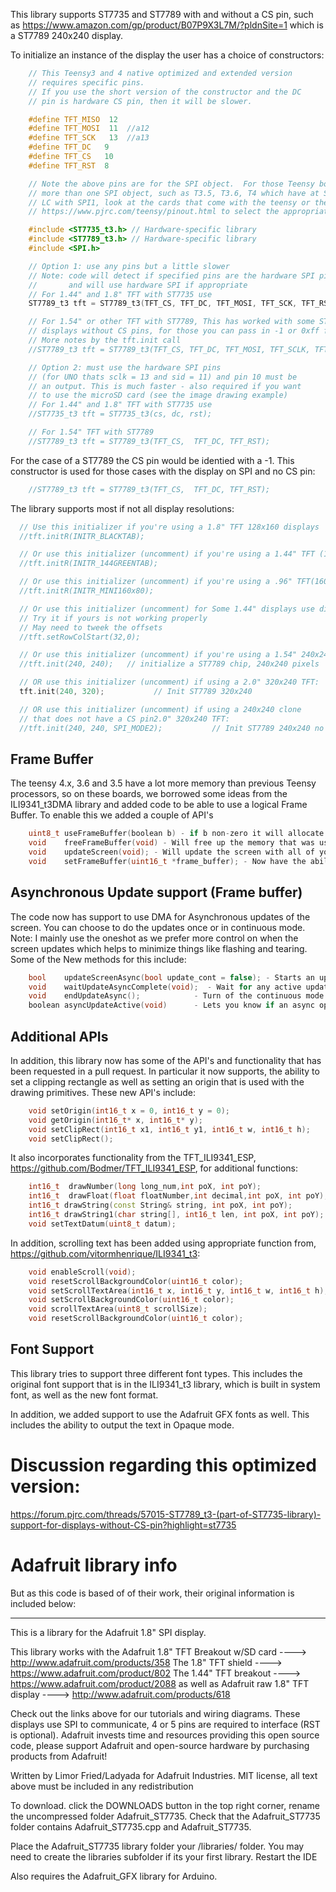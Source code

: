 This library supports ST7735 and ST7789 with and without a CS pin, such as https://www.amazon.com/gp/product/B07P9X3L7M/?pldnSite=1 which is a ST7789 240x240 display.

To initialize an instance of the display the user has a choice of constructors:
```c++
	// This Teensy3 and 4 native optimized and extended version
	// requires specific pins. 
	// If you use the short version of the constructor and the DC
	// pin is hardware CS pin, then it will be slower.

	#define TFT_MISO  12
	#define TFT_MOSI  11  //a12
	#define TFT_SCK   13  //a13
	#define TFT_DC   9 
	#define TFT_CS   10  
	#define TFT_RST  8

	// Note the above pins are for the SPI object.  For those Teensy boards which have
	// more than one SPI object, such as T3.5, T3.6, T4 which have at SPI1 and SPI2
	// LC with SPI1, look at the cards that come with the teensy or the web page
	// https://www.pjrc.com/teensy/pinout.html to select the appropriate IO pins.

	#include <ST7735_t3.h> // Hardware-specific library
	#include <ST7789_t3.h> // Hardware-specific library
	#include <SPI.h>

	// Option 1: use any pins but a little slower
	// Note: code will detect if specified pins are the hardware SPI pins
	//       and will use hardware SPI if appropriate
	// For 1.44" and 1.8" TFT with ST7735 use
	ST7789_t3 tft = ST7789_t3(TFT_CS, TFT_DC, TFT_MOSI, TFT_SCK, TFT_RST);

	// For 1.54" or other TFT with ST7789, This has worked with some ST7789
	// displays without CS pins, for those you can pass in -1 or 0xff for CS
	// More notes by the tft.init call
	//ST7789_t3 tft = ST7789_t3(TFT_CS, TFT_DC, TFT_MOSI, TFT_SCLK, TFT_RST);

	// Option 2: must use the hardware SPI pins
	// (for UNO thats sclk = 13 and sid = 11) and pin 10 must be
	// an output. This is much faster - also required if you want
	// to use the microSD card (see the image drawing example)
	// For 1.44" and 1.8" TFT with ST7735 use
	//ST7735_t3 tft = ST7735_t3(cs, dc, rst);

	// For 1.54" TFT with ST7789
	//ST7789_t3 tft = ST7789_t3(TFT_CS,  TFT_DC, TFT_RST);
```

For the case of a ST7789 the CS pin would be identied with a -1.  This constructor is used for those cases with the display on SPI and no CS pin:

```c++
	//ST7789_t3 tft = ST7789_t3(TFT_CS,  TFT_DC, TFT_RST);
```

The library supports most if not all display resolutions:

```c++ 
  // Use this initializer if you're using a 1.8" TFT 128x160 displays
  //tft.initR(INITR_BLACKTAB);

  // Or use this initializer (uncomment) if you're using a 1.44" TFT (128x128)
  //tft.initR(INITR_144GREENTAB);

  // Or use this initializer (uncomment) if you're using a .96" TFT(160x80)
  //tft.initR(INITR_MINI160x80);

  // Or use this initializer (uncomment) for Some 1.44" displays use different memory offsets
  // Try it if yours is not working properly
  // May need to tweek the offsets
  //tft.setRowColStart(32,0);

  // Or use this initializer (uncomment) if you're using a 1.54" 240x240 TFT
  //tft.init(240, 240);   // initialize a ST7789 chip, 240x240 pixels

  // OR use this initializer (uncomment) if using a 2.0" 320x240 TFT:
  tft.init(240, 320);           // Init ST7789 320x240

  // OR use this initializer (uncomment) if using a 240x240 clone 
  // that does not have a CS pin2.0" 320x240 TFT:
  //tft.init(240, 240, SPI_MODE2);           // Init ST7789 240x240 no CS
```


Frame Buffer
------------

The teensy 4.x, 3.6 and 3.5 have a lot more memory than previous Teensy processors, so on these boards, we borrowed some ideas from the ILI9341_t3DMA library and added code to be able to use a logical Frame Buffer.  To enable this we added a couple of API's 

```c++
    uint8_t useFrameBuffer(boolean b) - if b non-zero it will allocate memory and start using
    void	freeFrameBuffer(void) - Will free up the memory that was used.
    void	updateScreen(void); - Will update the screen with all of your updates...
	void	setFrameBuffer(uint16_t *frame_buffer); - Now have the ability allocate the frame buffer and pass it in, to avoid use of malloc
```

Asynchronous Update support (Frame buffer)
------------------------

The code now has support to use DMA for Asynchronous updates of the screen.  You can choose to do the updates once or in continuous mode.  Note: I mainly use the oneshot as we prefer more control on when the screen updates which helps to minimize things like flashing and tearing. 
Some of the New methods for this include: 

```c++
	bool	updateScreenAsync(bool update_cont = false); - Starts an update either one shot or continuous
	void	waitUpdateAsyncComplete(void);  - Wait for any active update to complete
	void	endUpdateAsync();			 - Turn of the continuous mode.
	boolean	asyncUpdateActive(void)      - Lets you know if an async operation is still active
```

Additional APIs
---------------
In addition, this library now has some of the API's and functionality that has been requested in a pull request.  In particular it now supports, the ability to set a clipping rectangle as well as setting an origin that is used with the drawing primitives.   These new API's include:

```c++
	void setOrigin(int16_t x = 0, int16_t y = 0); 
	void getOrigin(int16_t* x, int16_t* y);
	void setClipRect(int16_t x1, int16_t y1, int16_t w, int16_t h); 
	void setClipRect();
```
It also incorporates functionality from the TFT_ILI9341_ESP, https://github.com/Bodmer/TFT_ILI9341_ESP, for additional functions:

```c++
    int16_t  drawNumber(long long_num,int poX, int poY);
    int16_t  drawFloat(float floatNumber,int decimal,int poX, int poY);   
    int16_t drawString(const String& string, int poX, int poY);
    int16_t drawString1(char string[], int16_t len, int poX, int poY);
    void setTextDatum(uint8_t datum);
```

In addition, scrolling text has been added using appropriate function from, https://github.com/vitormhenrique/ILI9341_t3:

```c++
    void enableScroll(void);
    void resetScrollBackgroundColor(uint16_t color);
    void setScrollTextArea(int16_t x, int16_t y, int16_t w, int16_t h);
    void setScrollBackgroundColor(uint16_t color);
    void scrollTextArea(uint8_t scrollSize);
    void resetScrollBackgroundColor(uint16_t color);
```
	
Font Support
------------
This library tries to support three different font types.  This includes the original font support that is in the ILI9341_t3 library, which is 
built in system font, as well as the new font format. 

In addition, we added support to use the Adafruit GFX fonts as well. This includes the ability to output the text in Opaque mode. 

Discussion regarding this optimized version:
==========================

https://forum.pjrc.com/threads/57015-ST7789_t3-(part-of-ST7735-library)-support-for-displays-without-CS-pin?highlight=st7735


Adafruit library info
=======================

But as this code is based of of their work, their original information is included below:

------------------------------------------

This is a library for the Adafruit 1.8" SPI display.

This library works with the Adafruit 1.8" TFT Breakout w/SD card
  ----> http://www.adafruit.com/products/358
The 1.8" TFT shield
  ----> https://www.adafruit.com/product/802
The 1.44" TFT breakout
  ----> https://www.adafruit.com/product/2088
as well as Adafruit raw 1.8" TFT display
  ----> http://www.adafruit.com/products/618
 
Check out the links above for our tutorials and wiring diagrams.
These displays use SPI to communicate, 4 or 5 pins are required
to interface (RST is optional).
Adafruit invests time and resources providing this open source code,
please support Adafruit and open-source hardware by purchasing
products from Adafruit!

Written by Limor Fried/Ladyada for Adafruit Industries.
MIT license, all text above must be included in any redistribution

To download. click the DOWNLOADS button in the top right corner, rename the uncompressed folder Adafruit_ST7735. Check that the Adafruit_ST7735 folder contains Adafruit_ST7735.cpp and Adafruit_ST7735.

Place the Adafruit_ST7735 library folder your <arduinosketchfolder>/libraries/ folder. You may need to create the libraries subfolder if its your first library. Restart the IDE

Also requires the Adafruit_GFX library for Arduino.